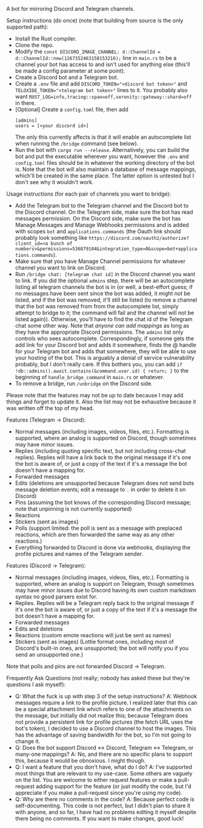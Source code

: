 A bot for mirroring Discord and Telegram channels.

Setup instructions (do once) (note that building from source is the only supported path):
- Install the Rust compiler.
- Clone the repo.
- Modify the `const DISCORD_IMAGE_CHANNEL: d::ChannelId = d::ChannelId::new(1267352463158153216);` line in `main.rs` to be a channel your bot has access to and isn't used for anything else (this'll be made a config parameter at some point).
- Create a Discord bot and a Telegram bot.
- Create a `.env` file and add `DISCORD_TOKEN="<discord bot token>"` and `TELOXIDE_TOKEN="<telegram bot token>"` lines to it. You probably also want `RUST_LOG=info,tracing::span=off,serenity::gateway::shard=off` in there.
- [Optional] Create a `config.toml` file, then add
  ```
  [admins]
  users = [<your discord id>]
  ```
  The only this currently affects is that it will enable an autocomplete list when running the `/bridge` command (see below).
- Run the bot with `cargo run --release`. Alternatively, you can build the bot and put the executable wherever you want, however the `.env` and `config.toml` files should be in whatever the working directory of the bot is. Note that the bot will also maintain a database of message mappings, which'll be created in the same place. The latter option is untested but I don't see why it wouldn't work.

Usage instructions (for each pair of channels you want to bridge):
- Add the Telegram bot to the Telegram channel and the Discord bot to the Discord channel. On the Telegram side, make sure the bot has read messages permission. On the Discord side, make sure the bot has Manage Messages and Manage Webhooks permissions and is added with scopes `bot` and `applications.commands` (the Oauth link should probably look something like `https://discord.com/oauth2/authorize?client_id=<a bunch of numbers>&permissions=536879104&integration_type=0&scope=bot+applications.commands`).
- Make sure that you have Manage Channel permissions for whatever channel you want to link on Discord.
- Run `/bridge chat: [telegram chat id]` in the Discord channel you want to link. If you did the optional `admins` step, there will be an autocomplete listing all telegram channels the bot is in (or well, a best-effort guess; if no messages have been sent since the bot was added, it might not be listed, and if the bot was removed, it'll still be listed (to remove a channel that the bot was removed from from the autocomplete list, simply attempt to bridge to it; the command will fail and the channel will not be listed again)). Otherwise, you'll have to find the chat id of the Telegram chat some other way. Note that _anyone can add mappings_ as long as they have the appropriate Discord permissions. The `admins` list only controls who sees autocomplete. Correspondingly, if someone gets the add link for your Discord bot and adds it somewhere, finds the @ handle for your Telegram bot and adds that somewhere, they will be able to use your hosting of the bot. This is arguably a denial of service vulnerability probably, but I don't really care. If this bothers you, you can add `if !db::admins().await.contains(&command.user.id) { return; }` to the beginning of `handle_bridge_command` in `main.rs` or whatever.
- To remove a bridge, run `/unbridge` on the Discord side.

Please note that the features may not be up to date because I may add things and forget to update it. Also the list may not be exhaustive because it was written off the top of my head.

Features (Telegram -> Discord):
- Normal messages (including images, videos, files, etc.). Formatting is supported, where an analog is supported on Discord, though sometimes may have minor issues.
- Replies (including quoting specific text, but not including cross-chat replies). Replies will have a link back to the original message if it's one the bot is aware of, or just a copy of the text if it's a message the bot doesn't have a mapping for.
- Forwarded messages
- Edits (deletions are unsupported because Telegram does not send bots message deletion events; edit a message to `.` in order to delete it on Discord)
- Pins (assuming the bot knows of the corresponding Discord message; note that unpinning is not currently supported)
- Reactions
- Stickers (sent as images)
- Polls (support limited: the poll is sent as a message with preplaced reactions, which are then forwarded the same way as any other reactions.)
- Everything forwarded to Discord is done via webhooks, displaying the profile pictures and names of the Telegram sender.

Features (Discord -> Telegram):
- Normal messages (including images, videos, files, etc.). Formatting is supported, where an analog is support on Telegram, though sometimes may have minor issues due to Discord having its own custom markdown syntax no good parsers exist for.
- Replies. Replies will be a Telegram reply back to the original message if it's one the bot is aware of, or just a copy of the text if it's a message the bot doesn't have a mapping for.
- Forwarded messages
- Edits and deletions
- Reactions (custom emote reactions will just be sent as names)
- Stickers (sent as images) (Lottie format ones, including most of Discord's built-in ones, are unsupported; the bot will notify you if you send an unsupported one.)

Note that polls and pins are not forwarded Discord -> Telegram.

Frequently Ask Questions (not really; nobody has asked these but they're questions I ask myself):
- Q: What the fuck is up with step 3 of the setup instructions?
  A: Webhook messages require a link to the profile picture. I realized later that this can be a special attachment link which refers to one of the attachments on the message, but initially did not realize this; because Telegram does not provide a persistent link for profile pictures (the fetch URL uses the bot's token), I decided to use a Discord channel to host the images. This has the advantage of saving bandwidth for the bot, so I'm not going to change it.
- Q: Does the bot support Discord <-> Discord, Telegram <-> Telegram, or many-one mappings?
  A: No, and there are no specific plans to support this, because it would be obnoxious. I might though.
- Q: I want a feature that you don't have, what do I do?
  A: I've supported most things that are relevant to my use-case. Some others are vaguely on the list. You are welcome to either request features or make a pull-request adding support for the feature (or just modify the code, but I'd appreciate if you make a pull-request since you're using my code).
- Q: Why are there no comments in the code?
  A: Because perfect code is self-documenting. This code is not perfect, but I didn't plan to share it with anyone, and so far, I have had no problems editing it myself despite there being no comments. If you want to make changes, good luck!